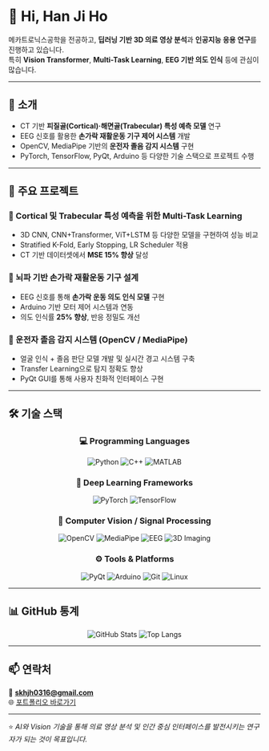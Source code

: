 # 👋 Hi, Han Ji Ho
메카트로닉스공학을 전공하고, **딥러닝 기반 3D 의료 영상 분석**과 **인공지능 응용 연구**를 진행하고 있습니다.  
특히 **Vision Transformer**, **Multi-Task Learning**, **EEG 기반 의도 인식** 등에 관심이 많습니다.  

---

## 🧠 소개
- CT 기반 **피질골(Cortical)·해면골(Trabecular) 특성 예측 모델** 연구  
- EEG 신호를 활용한 **손가락 재활운동 기구 제어 시스템** 개발  
- OpenCV, MediaPipe 기반의 **운전자 졸음 감지 시스템** 구현  
- PyTorch, TensorFlow, PyQt, Arduino 등 다양한 기술 스택으로 프로젝트 수행  

---

## 🚀 주요 프로젝트

### 🦴 Cortical 및 Trabecular 특성 예측을 위한 Multi-Task Learning  
- 3D CNN, CNN+Transformer, ViT+LSTM 등 다양한 모델을 구현하여 성능 비교  
- Stratified K-Fold, Early Stopping, LR Scheduler 적용  
- CT 기반 데이터셋에서 **MSE 15% 향상** 달성  

### 🧠 뇌파 기반 손가락 재활운동 기구 설계  
- EEG 신호를 통해 **손가락 운동 의도 인식 모델** 구현  
- Arduino 기반 모터 제어 시스템과 연동  
- 의도 인식률 **25% 향상**, 반응 정밀도 개선  

### 🚗 운전자 졸음 감지 시스템 (OpenCV / MediaPipe)  
- 얼굴 인식 + 졸음 판단 모델 개발 및 실시간 경고 시스템 구축  
- Transfer Learning으로 탐지 정확도 향상  
- PyQt GUI를 통해 사용자 친화적 인터페이스 구현  

---

## 🛠️ 기술 스택

<div align="center">

### 💻 Programming Languages  
![Python](https://img.shields.io/badge/Python-3776AB?style=for-the-badge&logo=python&logoColor=white)
![C++](https://img.shields.io/badge/C++-00599C?style=for-the-badge&logo=cplusplus&logoColor=white)
![MATLAB](https://img.shields.io/badge/MATLAB-0076A8?style=for-the-badge&logo=mathworks&logoColor=white)

### 🤖 Deep Learning Frameworks  
![PyTorch](https://img.shields.io/badge/PyTorch-EE4C2C?style=for-the-badge&logo=pytorch&logoColor=white)
![TensorFlow](https://img.shields.io/badge/TensorFlow-FF6F00?style=for-the-badge&logo=tensorflow&logoColor=white)

### 🧩 Computer Vision / Signal Processing  
![OpenCV](https://img.shields.io/badge/OpenCV-5C3EE8?style=for-the-badge&logo=opencv&logoColor=white)
![MediaPipe](https://img.shields.io/badge/MediaPipe-4285F4?style=for-the-badge&logo=google&logoColor=white)
![EEG](https://img.shields.io/badge/EEG%20Signal-009688?style=for-the-badge)
![3D Imaging](https://img.shields.io/badge/3D%20Image%20Processing-673AB7?style=for-the-badge)

### ⚙️ Tools & Platforms  
![PyQt](https://img.shields.io/badge/PyQt-41CD52?style=for-the-badge&logo=qt&logoColor=white)
![Arduino](https://img.shields.io/badge/Arduino-00979D?style=for-the-badge&logo=arduino&logoColor=white)
![Git](https://img.shields.io/badge/Git-F05032?style=for-the-badge&logo=git&logoColor=white)
![Linux](https://img.shields.io/badge/Linux-FCC624?style=for-the-badge&logo=linux&logoColor=black)

</div>

---

## 📊 GitHub 통계

<div align="center">

![GitHub Stats](https://github-readme-stats.vercel.app/api?username=jiho-han&show_icons=true&theme=tokyonight)
![Top Langs](https://github-readme-stats.vercel.app/api/top-langs/?username=jiho-han&layout=compact&theme=tokyonight)

</div>

---

## 📫 연락처  
📧 **skhjh0316@gmail.com**  
🌐 [포트폴리오 바로가기](https://hanjiho.journoportfolio.com/)  

---

⭐️ *AI와 Vision 기술을 통해 의료 영상 분석 및 인간 중심 인터페이스를 발전시키는 연구자가 되는 것이 목표입니다.*
